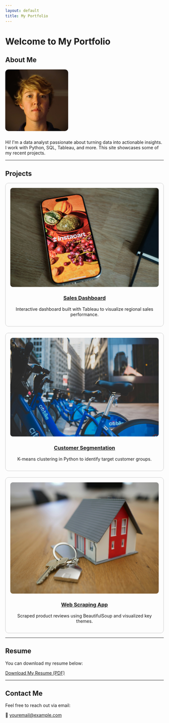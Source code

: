 ```yaml
---
layout: default
title: My Portfolio
---
```


# Welcome to My Portfolio

## About Me

<img src="assets/images/me.jpg" alt="Photo of Me" style="width:200px;border-radius:10px;margin-bottom:10px;">

Hi! I'm a data analyst passionate about turning data into actionable insights. I work with Python, SQL, Tableau, and more. This site showcases some of my recent projects.

---

## Projects

<div style="display: grid; grid-template-columns: repeat(auto-fit, minmax(250px, 1fr)); gap: 20px;">

<div style="border: 1px solid #ccc; border-radius: 10px; padding: 15px; text-align: center;">
  <img src="assets/images/project1.jpg" alt="Project 1" style="width:100%; border-radius: 8px;">
  <h3><a href="https://github.com/yourusername/project1">Sales Dashboard</a></h3>
  <p>Interactive dashboard built with Tableau to visualize regional sales performance.</p>
</div>

<div style="border: 1px solid #ccc; border-radius: 10px; padding: 15px; text-align: center;">
  <img src="assets/images/project2.jpg" alt="Project 2" style="width:100%; border-radius: 8px;">
  <h3><a href="https://github.com/yourusername/project2">Customer Segmentation</a></h3>
  <p>K-means clustering in Python to identify target customer groups.</p>
</div>

<div style="border: 1px solid #ccc; border-radius: 10px; padding: 15px; text-align: center;">
  <img src="assets/images/project3.jpg" alt="Project 3" style="width:100%; border-radius: 8px;">
  <h3><a href="https://github.com/yourusername/project3">Web Scraping App</a></h3>
  <p>Scraped product reviews using BeautifulSoup and visualized key themes.</p>
</div>

</div>

---

## Resume

You can download my resume below:

[Download My Resume (PDF)](assets/resume.pdf)

---

## Contact Me

Feel free to reach out via email:

📧 [youremail@example.com](mailto:youremail@example.com)

